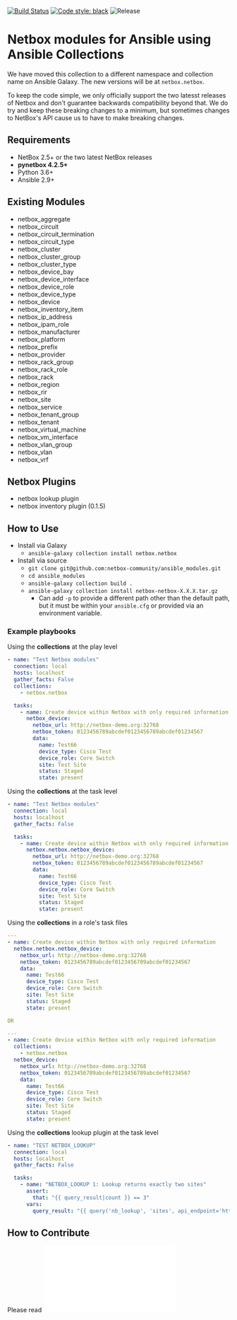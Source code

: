 [![Build Status](https://travis-ci.com/netbox-community/ansible_modules.svg?branch=devel)](https://travis-ci.com/netbox-community/ansible_modules)
[![Code style: black](https://img.shields.io/badge/code%20style-black-000000.svg)](https://github.com/ambv/black)
![Release](https://img.shields.io/github/v/release/netbox-community/ansible_modules)

# Netbox modules for Ansible using Ansible Collections

We have moved this collection to a different namespace and collection name on Ansible Galaxy. The new versions will be at `netbox.netbox`.

To keep the code simple, we only officially support the two latesst releases of Netbox and don't guarantee backwards compatibility beyond that. We do try and keep these breaking changes to a minimum, but sometimes changes to NetBox's API cause us to have to make breaking changes.

## Requirements

- NetBox 2.5+ or the two latest NetBox releases
- **pynetbox 4.2.5+**
- Python 3.6+
- Ansible 2.9+

## Existing Modules

- netbox_aggregate
- netbox_circuit
- netbox_circuit_termination
- netbox_circuit_type
- netbox_cluster
- netbox_cluster_group
- netbox_cluster_type
- netbox_device_bay
- netbox_device_interface
- netbox_device_role
- netbox_device_type
- netbox_device
- netbox_inventory_item
- netbox_ip_address
- netbox_ipam_role
- netbox_manufacturer
- netbox_platform
- netbox_prefix
- netbox_provider
- netbox_rack_group
- netbox_rack_role
- netbox_rack
- netbox_region
- netbox_rir
- netbox_site
- netbox_service
- netbox_tenant_group
- netbox_tenant
- netbox_virtual_machine
- netbox_vm_interface
- netbox_vlan_group
- netbox_vlan
- netbox_vrf

## Netbox Plugins

- netbox lookup plugin
- netbox inventory plugin (0.1.5)

## How to Use

- Install via Galaxy
  - `ansible-galaxy collection install netbox.netbox`
- Install via source
  - `git clone git@github.com:netbox-community/ansible_modules.git`
  - `cd ansible_modules`
  - `ansible-galaxy collection build .`
  - `ansible-galaxy collection install netbox-netbox-X.X.X.tar.gz`
    - Can add `-p` to provide a different path other than the default path, but it must be within your `ansible.cfg` or provided via an environment variable.

### Example playbooks

Using the **collections** at the play level

```yaml
- name: "Test Netbox modules"
  connection: local
  hosts: localhost
  gather_facts: False
  collections:
    - netbox.netbox

  tasks:
    - name: Create device within Netbox with only required information
      netbox_device:
        netbox_url: http://netbox-demo.org:32768
        netbox_token: 0123456789abcdef0123456789abcdef01234567
        data:
          name: Test66
          device_type: Cisco Test
          device_role: Core Switch
          site: Test Site
          status: Staged
          state: present
```

Using the **collections** at the task level

```yaml
- name: "Test Netbox modules"
  connection: local
  hosts: localhost
  gather_facts: False

  tasks:
    - name: Create device within Netbox with only required information
      netbox.netbox.netbox_device:
        netbox_url: http://netbox-demo.org:32768
        netbox_token: 0123456789abcdef0123456789abcdef01234567
        data:
          name: Test66
          device_type: Cisco Test
          device_role: Core Switch
          site: Test Site
          status: Staged
          state: present
```

Using the **collections** in a role's task files

```yaml
---
- name: Create device within Netbox with only required information
  netbox.netbox.netbox_device:
    netbox_url: http://netbox-demo.org:32768
    netbox_token: 0123456789abcdef0123456789abcdef01234567
    data:
      name: Test66
      device_type: Cisco Test
      device_role: Core Switch
      site: Test Site
      status: Staged
      state: present

OR

---
- name: Create device within Netbox with only required information
  collections:
    - netbox.netbox
  netbox_device:
    netbox_url: http://netbox-demo.org:32768
    netbox_token: 0123456789abcdef0123456789abcdef01234567
    data:
      name: Test66
      device_type: Cisco Test
      device_role: Core Switch
      site: Test Site
      status: Staged
      state: present
```

Using the **collections** lookup plugin at the task level

```yaml
- name: "TEST NETBOX_LOOKUP"
  connection: local
  hosts: localhost
  gather_facts: False

  tasks:
    - name: "NETBOX_LOOKUP 1: Lookup returns exactly two sites"
      assert:
        that: "{{ query_result|count }} == 3"
      vars:
        query_result: "{{ query('nb_lookup', 'sites', api_endpoint='http://localhost:32768', token='0123456789abcdef0123456789abcdef01234567') }}"
```

## How to Contribute

Please read ![Contributing](CONTRIBUTING.md)
